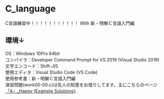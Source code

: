 # C_language
C言語練習中！！！！！！！！！！！ With 新・明解Ｃ言語入門編

## 環境↓
OS：Windows 10Pro 64bit
<br>
コンパイラ：Developer Command Prompt for VS 2019 (Visual Studio 2019)
<br>
文字エンコード：Shift-JIS
<br>
使用エディタ：Visual Studio Code (VS Code)
<br>
使用参考書：新・明解Ｃ言語入門編
<br>
演習問題(work00-00.c)は先人の知恵をお借りしてます。主にこちらのページ[「A」_Happy (Example Solutions);](http://meikaicansewer.blogspot.com/)

